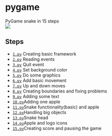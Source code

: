 # pygame
PyGame snake in 15 steps <br/>
<img src="http://fab.cba.mit.edu/classes/863.12/people/lindy/week7/images/typing2.gif">
<h2>Steps</h2>
<ul>
<li><code><a href="https://github.com/AlekKras/pygame/blob/master/snake/1.py">1.py</a></code> Creating basic framework </li>
<li><code><a href="https://github.com/AlekKras/pygame/blob/master/snake/2.py">2.py</a></code> Reading events </li>
<li><code><a href="https://github.com/AlekKras/pygame/blob/master/snake/3.py">3.py</a></code> Quit event </li>
<li><code><a href="https://github.com/AlekKras/pygame/blob/master/snake/4.py">4.py</a></code> Set background color </li>
<li><code><a href="https://github.com/AlekKras/pygame/blob/master/snake/5.py">5.py</a></code> Do some graphics </li>
<li><code><a href="https://github.com/AlekKras/pygame/blob/master/snake/6.py">6.py</a></code> Add basic movement</li>
<li><code><a href="https://github.com/AlekKras/pygame/blob/master/snake/7.py">7.py</a></code> Up and down moves</li>
<li><code><a href="https://github.com/AlekKras/pygame/blob/master/snake/8.py">8.py</a></code> Creating boundaries and fixing problems </li>
<li><code><a href="https://github.com/AlekKras/pygame/blob/master/snake/9.py">9.py</a></code> Adding some text</li>
<li><code><a href="https://github.com/AlekKras/pygame/blob/master/snake/10.py">10.py</a></code>Adding one apple</li>
<li><code><a href="https://github.com/AlekKras/pygame/blob/master/snake/11.py">11.py</a></code>Snake functionality(basic) and apple</li>
<li><code><a href="https://github.com/AlekKras/pygame/blob/master/snake/12.py">12.py</a></code>Handling big objects</li>
<li><code><a href="https://github.com/AlekKras/pygame/blob/master/snake/13.py">13.py</a></code>Snake head</li>
<li><code><a href="https://github.com/AlekKras/pygame/blob/master/snake/14.py">14.py</a></code>Apple and logo icons</li>
<li><code><a href="https://github.com/AlekKras/pygame/blob/master/snake/15.py">15.py</a></code>Creating score and pausing the game</li>
</ul>

